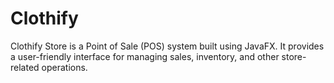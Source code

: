 # Clothify

Clothify Store is a Point of Sale (POS) system built using JavaFX. It provides a user-friendly interface for managing sales, inventory, and other store-related operations.


